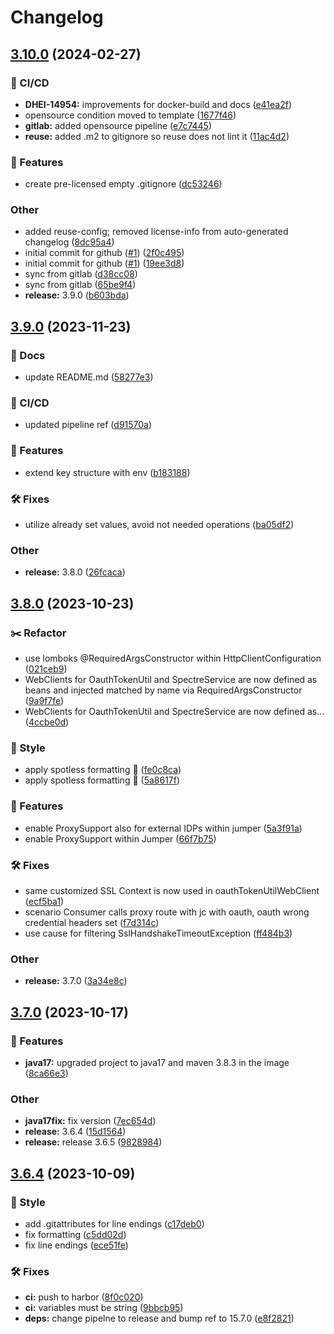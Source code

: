 # Changelog

## [3.10.0](https://gitlab.devops.telekom.de/dhei/teams/hyperion/dev/src/jumper-sse/compare/3.9.0...3.10.0) (2024-02-27)


### 🦊 CI/CD

* **DHEI-14954:** improvements for docker-build and docs ([e41ea2f](https://gitlab.devops.telekom.de/dhei/teams/hyperion/dev/src/jumper-sse/commit/e41ea2f4ac309015491183e268820ae95d79b14a))
* opensource condition moved to template ([1677f46](https://gitlab.devops.telekom.de/dhei/teams/hyperion/dev/src/jumper-sse/commit/1677f4631e3c2b679b4e09a4a2735633c472dd49))
* **gitlab:** added opensource pipeline ([e7c7445](https://gitlab.devops.telekom.de/dhei/teams/hyperion/dev/src/jumper-sse/commit/e7c744591194f30d3e633a98f942b8fde965ccd5))
* **reuse:** added .m2 to gitignore so reuse does not lint it ([11ac4d2](https://gitlab.devops.telekom.de/dhei/teams/hyperion/dev/src/jumper-sse/commit/11ac4d212c25236e3629a510b4acf81f257a6774))


### 🚀 Features

* create pre-licensed empty .gitignore ([dc53246](https://gitlab.devops.telekom.de/dhei/teams/hyperion/dev/src/jumper-sse/commit/dc5324666cf5a6ff8f9e91b63474d5998d44f4b1))


### Other

* added reuse-config; removed license-info from auto-generated changelog ([8dc95a4](https://gitlab.devops.telekom.de/dhei/teams/hyperion/dev/src/jumper-sse/commit/8dc95a48bbd5fb136ba8493d95549f39473cf0e5))
* initial commit for github ([#1](https://gitlab.devops.telekom.de/dhei/teams/hyperion/dev/src/jumper-sse/issues/1)) ([2f0c495](https://gitlab.devops.telekom.de/dhei/teams/hyperion/dev/src/jumper-sse/commit/2f0c495c4ec12f7fe793e1a1c02fffd10a2db646))
* initial commit for github ([#1](https://gitlab.devops.telekom.de/dhei/teams/hyperion/dev/src/jumper-sse/issues/1)) ([19ee3d8](https://gitlab.devops.telekom.de/dhei/teams/hyperion/dev/src/jumper-sse/commit/19ee3d8d92f3d9134c4790d1f4139b5e84c782ce))
* sync from gitlab ([d38cc08](https://gitlab.devops.telekom.de/dhei/teams/hyperion/dev/src/jumper-sse/commit/d38cc08b55afa4e1a9a415e5e427d31e18be0fbd))
* sync from gitlab ([65be9f4](https://gitlab.devops.telekom.de/dhei/teams/hyperion/dev/src/jumper-sse/commit/65be9f4d0b998084df7c0f8fa2f4e6257e9da9e7))
* **release:** 3.9.0 ([b603bda](https://gitlab.devops.telekom.de/dhei/teams/hyperion/dev/src/jumper-sse/commit/b603bdaf4b6b77c07094c7ff6b3c14a565ef70b3))

## [3.9.0](https://gitlab.devops.telekom.de/dhei/teams/hyperion/dev/src/jumper-sse/compare/3.8.0...3.9.0) (2023-11-23)


### 📔 Docs

* update README.md ([58277e3](https://gitlab.devops.telekom.de/dhei/teams/hyperion/dev/src/jumper-sse/commit/58277e3e7bf7108eb80eb5ada612998655639be7))


### 🦊 CI/CD

* updated pipeline ref ([d91570a](https://gitlab.devops.telekom.de/dhei/teams/hyperion/dev/src/jumper-sse/commit/d91570a5dd4fe2c7954825593cc1a4468f558022))


### 🚀 Features

* extend key structure with env ([b183188](https://gitlab.devops.telekom.de/dhei/teams/hyperion/dev/src/jumper-sse/commit/b18318844aa4fadb64db8b664b7559b02670d0d8))


### 🛠 Fixes

* utilize already set values, avoid not needed operations ([ba05df2](https://gitlab.devops.telekom.de/dhei/teams/hyperion/dev/src/jumper-sse/commit/ba05df2b588f61ccec631d4ce4a5d95ebba24232))


### Other

* **release:** 3.8.0 ([26fcaca](https://gitlab.devops.telekom.de/dhei/teams/hyperion/dev/src/jumper-sse/commit/26fcacaeb4d6c3abdcff8aa17c8e2bc5dfffe591))

## [3.8.0](https://gitlab.devops.telekom.de/dhei/teams/hyperion/dev/src/jumper-sse/compare/3.7.0...3.8.0) (2023-10-23)


### :scissors: Refactor

* use lomboks @RequiredArgsConstructor within HttpClientConfiguration ([021ceb9](https://gitlab.devops.telekom.de/dhei/teams/hyperion/dev/src/jumper-sse/commit/021ceb9573837cb247111693b425beb10679029e))
* WebClients for OauthTokenUtil and SpectreService are now defined as beans and injected matched by name via RequiredArgsConstructor ([9a9f7fe](https://gitlab.devops.telekom.de/dhei/teams/hyperion/dev/src/jumper-sse/commit/9a9f7fe66761975643e8f7786816fce7067d9cd3))
* WebClients for OauthTokenUtil and SpectreService are now defined as... ([4ccbe0d](https://gitlab.devops.telekom.de/dhei/teams/hyperion/dev/src/jumper-sse/commit/4ccbe0d5bebb0d10eecd53fe713947912555ec6a))


### 💈 Style

* apply spotless formatting :lipstick: ([fe0c8ca](https://gitlab.devops.telekom.de/dhei/teams/hyperion/dev/src/jumper-sse/commit/fe0c8ca881c6063e976d58db298985e2cf1ff689))
* apply spotless formatting :lipstick: ([5a8617f](https://gitlab.devops.telekom.de/dhei/teams/hyperion/dev/src/jumper-sse/commit/5a8617fc8c59b20893d1522e333741473fda0d72))


### 🚀 Features

* enable ProxySupport also for external IDPs within jumper ([5a3f91a](https://gitlab.devops.telekom.de/dhei/teams/hyperion/dev/src/jumper-sse/commit/5a3f91a0bf1582efff639733fdaed820a544e146))
* enable ProxySupport within Jumper ([66f7b75](https://gitlab.devops.telekom.de/dhei/teams/hyperion/dev/src/jumper-sse/commit/66f7b75b74fd6a5901399e74ee5d31dbf0aa7074))


### 🛠 Fixes

* same customized SSL Context is now used in oauthTokenUtilWebClient ([ecf5ba1](https://gitlab.devops.telekom.de/dhei/teams/hyperion/dev/src/jumper-sse/commit/ecf5ba1b41b0669b13437c6512244e438aec9bb6))
* scenario Consumer calls proxy route with jc with oauth, oauth wrong credential headers set ([f7d314c](https://gitlab.devops.telekom.de/dhei/teams/hyperion/dev/src/jumper-sse/commit/f7d314cd23ccf4cee25f8995574c8f24c3337005))
* use cause for filtering SslHandshakeTimeoutException ([ff484b3](https://gitlab.devops.telekom.de/dhei/teams/hyperion/dev/src/jumper-sse/commit/ff484b33909ca38cb9592f7a660e9e3afb617a26))


### Other

* **release:** 3.7.0 ([3a34e8c](https://gitlab.devops.telekom.de/dhei/teams/hyperion/dev/src/jumper-sse/commit/3a34e8c8e4b48e1b95510ab28b1507f89f9c20f7))

## [3.7.0](https://gitlab.devops.telekom.de/dhei/teams/hyperion/dev/src/jumper-sse/compare/3.6.4...3.7.0) (2023-10-17)


### 🚀 Features

* **java17:** upgraded project to java17 and maven 3.8.3 in the image ([8ca66e3](https://gitlab.devops.telekom.de/dhei/teams/hyperion/dev/src/jumper-sse/commit/8ca66e349e4694f1cf4911ca6ec1df2236c97b34))


### Other

* **java17fix:** fix version ([7ec654d](https://gitlab.devops.telekom.de/dhei/teams/hyperion/dev/src/jumper-sse/commit/7ec654d44272f06715367e4a2e37dd3ff638f906))
* **release:** 3.6.4 ([15d1564](https://gitlab.devops.telekom.de/dhei/teams/hyperion/dev/src/jumper-sse/commit/15d156400e17dfc1a4e782d074c11779f1dd300d))
* **release:** release 3.6.5 ([9828984](https://gitlab.devops.telekom.de/dhei/teams/hyperion/dev/src/jumper-sse/commit/982898415f1178cfab1bbd8177cae20ac8699610))

## [3.6.4](https://gitlab.devops.telekom.de/dhei/teams/hyperion/dev/src/jumper-sse/compare/3.6.3...3.6.4) (2023-10-09)


### 💈 Style

* add .gitattributes for line endings ([c17deb0](https://gitlab.devops.telekom.de/dhei/teams/hyperion/dev/src/jumper-sse/commit/c17deb006a7ed7ac0fa1bdb5bd5ef6d4b96e5b18))
* fix formatting ([c5dd02d](https://gitlab.devops.telekom.de/dhei/teams/hyperion/dev/src/jumper-sse/commit/c5dd02d22a4696ce939bc72262d0ebb88b2b039a))
* fix line endings ([ece51fe](https://gitlab.devops.telekom.de/dhei/teams/hyperion/dev/src/jumper-sse/commit/ece51fe0672b9f35843e05ea9ac55a6664d02dce))


### 🛠 Fixes

* **ci:** push to harbor ([8f0c020](https://gitlab.devops.telekom.de/dhei/teams/hyperion/dev/src/jumper-sse/commit/8f0c0202f1936e18193367b4eee971c6b7e7b679))
* **ci:** variables must be string ([9bbcb95](https://gitlab.devops.telekom.de/dhei/teams/hyperion/dev/src/jumper-sse/commit/9bbcb95fe9060b087d10c8bc04db470ad002510e))
* **deps:** change pipelne to release and bump ref to 15.7.0 ([e8f2821](https://gitlab.devops.telekom.de/dhei/teams/hyperion/dev/src/jumper-sse/commit/e8f282167a178a6366f27f4dc62aad9eb0de452a))
